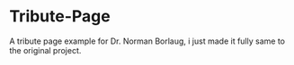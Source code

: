 # Tribute-Page
A tribute page example for Dr. Norman Borlaug, i just made it fully same to the original project.

